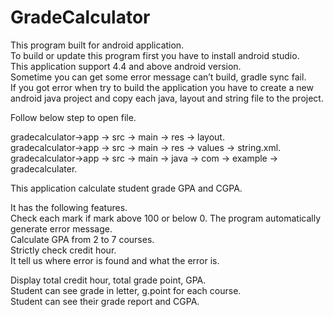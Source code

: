 # GradeCalculator
This program built for android application.    
To build or update this program first you have to install android studio.     
This application support 4.4 and above android version.    
Sometime you can get some error message can’t build,  gradle sync fail.    
If you got error when try to build the application you have to create a new android java project and copy each java, layout and string file to the project.   
 
 Follow below step to open file.  
 
 gradecalculator->app -> src -> main -> res -> layout.   
 gradecalculator->app -> src -> main -> res -> values -> string.xml.  
 gradecalculator->app -> src -> main -> java -> com ->  example -> gradecalculater.  
  
 This application calculate student grade GPA and CGPA.  

 It has the following features.  
 Check each mark if mark above 100 or below 0. The program automatically generate error message.  
 Calculate GPA from 2 to 7 courses.   
 Strictly check credit hour.  
 It tell us where error is found and what the error is.  
 
 Display total credit hour, total grade point, GPA.  
 Student can see grade in letter, g.point for each course.  
 Student can see their grade report and CGPA.  
